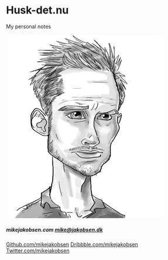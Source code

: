 # Husk-det.nu


My personal notes

![Mike](assets/mike.png)


##### mikejakobsen.com mike@jakobsen.dk

[Github.com/mikejakobsen](http://www.github.com/mikejakobsen)
[Dribbble.com/mikejakobsen](http://www.dribbble.com/mikejakobsen)
[Twitter.com/mikejakobsen](http://www.twitter.com/mikejakobsen)
